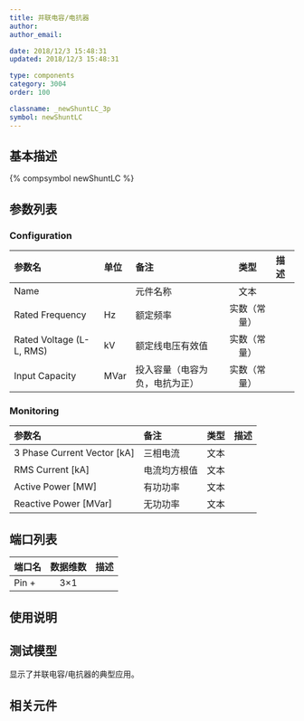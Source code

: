 ```yaml
---
title: 并联电容/电抗器
author: 
author_email:

date: 2018/12/3 15:48:31
updated: 2018/12/3 15:48:31

type: components
category: 3004
order: 100

classname: _newShuntLC_3p
symbol: newShuntLC
---
```

## 基本描述
{% compsymbol newShuntLC %}

## 参数列表
### Configuration
| 参数名 | 单位 | 备注 | 类型 | 描述 |
| :--- | :--- | :--- | :--: | :--- |
| Name |  | 元件名称 | 文本 |  |
| Rated Frequency | Hz | 额定频率 | 实数（常量） |  |
| Rated Voltage (L-L, RMS) | kV | 额定线电压有效值 | 实数（常量） |  |
| Input Capacity | MVar | 投入容量（电容为负，电抗为正） | 实数（常量） |  |

### Monitoring
| 参数名 | 备注 | 类型 | 描述 |
| :--- | :--- | :--: | :--- |
| 3 Phase Current Vector \[kA\] | 三相电流 | 文本 |  |
| RMS Current \[kA\] | 电流均方根值 | 文本 |  |
| Active Power \[MW\] | 有功功率 | 文本 |  |
| Reactive Power \[MVar\] | 无功功率 | 文本 |  |


## 端口列表

| 端口名 | 数据维数 | 描述 |
| :--- | :--:  | :--- |
| Pin + | 3×1 | |                   

## 使用说明


## 测试模型
[<test name>](<test link>)显示了并联电容/电抗器的典型应用。

## 相关元件


